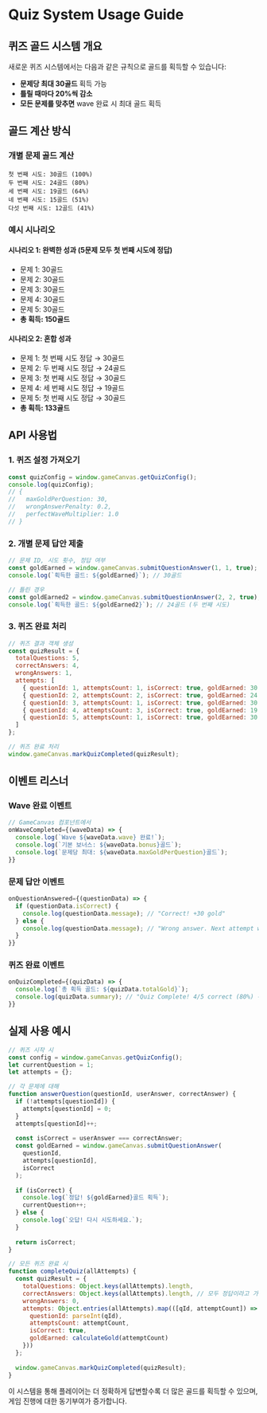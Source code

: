 # Quiz System Usage Guide

## 퀴즈 골드 시스템 개요

새로운 퀴즈 시스템에서는 다음과 같은 규칙으로 골드를 획득할 수 있습니다:

- **문제당 최대 30골드** 획득 가능
- **틀릴 때마다 20%씩 감소**
- **모든 문제를 맞추면** wave 완료 시 최대 골드 획득

## 골드 계산 방식

### 개별 문제 골드 계산
```
첫 번째 시도: 30골드 (100%)
두 번째 시도: 24골드 (80%)
세 번째 시도: 19골드 (64%)
네 번째 시도: 15골드 (51%)
다섯 번째 시도: 12골드 (41%)
```

### 예시 시나리오

#### 시나리오 1: 완벽한 성과 (5문제 모두 첫 번째 시도에 정답)
- 문제 1: 30골드
- 문제 2: 30골드
- 문제 3: 30골드
- 문제 4: 30골드
- 문제 5: 30골드
- **총 획득: 150골드**

#### 시나리오 2: 혼합 성과
- 문제 1: 첫 번째 시도 정답 → 30골드
- 문제 2: 두 번째 시도 정답 → 24골드
- 문제 3: 첫 번째 시도 정답 → 30골드
- 문제 4: 세 번째 시도 정답 → 19골드
- 문제 5: 첫 번째 시도 정답 → 30골드
- **총 획득: 133골드**

## API 사용법

### 1. 퀴즈 설정 가져오기
```javascript
const quizConfig = window.gameCanvas.getQuizConfig();
console.log(quizConfig);
// {
//   maxGoldPerQuestion: 30,
//   wrongAnswerPenalty: 0.2,
//   perfectWaveMultiplier: 1.0
// }
```

### 2. 개별 문제 답안 제출
```javascript
// 문제 ID, 시도 횟수, 정답 여부
const goldEarned = window.gameCanvas.submitQuestionAnswer(1, 1, true);
console.log(`획득한 골드: ${goldEarned}`); // 30골드

// 틀린 경우
const goldEarned2 = window.gameCanvas.submitQuestionAnswer(2, 2, true);
console.log(`획득한 골드: ${goldEarned2}`); // 24골드 (두 번째 시도)
```

### 3. 퀴즈 완료 처리
```javascript
// 퀴즈 결과 객체 생성
const quizResult = {
  totalQuestions: 5,
  correctAnswers: 4,
  wrongAnswers: 1,
  attempts: [
    { questionId: 1, attemptsCount: 1, isCorrect: true, goldEarned: 30 },
    { questionId: 2, attemptsCount: 2, isCorrect: true, goldEarned: 24 },
    { questionId: 3, attemptsCount: 1, isCorrect: true, goldEarned: 30 },
    { questionId: 4, attemptsCount: 3, isCorrect: true, goldEarned: 19 },
    { questionId: 5, attemptsCount: 1, isCorrect: true, goldEarned: 30 }
  ]
};

// 퀴즈 완료 처리
window.gameCanvas.markQuizCompleted(quizResult);
```

## 이벤트 리스너

### Wave 완료 이벤트
```javascript
// GameCanvas 컴포넌트에서
onWaveCompleted={(waveData) => {
  console.log(`Wave ${waveData.wave} 완료!`);
  console.log(`기본 보너스: ${waveData.bonus}골드`);
  console.log(`문제당 최대: ${waveData.maxGoldPerQuestion}골드`);
}}
```

### 문제 답안 이벤트
```javascript
onQuestionAnswered={(questionData) => {
  if (questionData.isCorrect) {
    console.log(questionData.message); // "Correct! +30 gold"
  } else {
    console.log(questionData.message); // "Wrong answer. Next attempt will earn 24 gold."
  }
}}
```

### 퀴즈 완료 이벤트
```javascript
onQuizCompleted={(quizData) => {
  console.log(`총 획득 골드: ${quizData.totalGold}`);
  console.log(quizData.summary); // "Quiz Complete! 4/5 correct (80%) - 133 gold earned"
}}
```

## 실제 사용 예시

```javascript
// 퀴즈 시작 시
const config = window.gameCanvas.getQuizConfig();
let currentQuestion = 1;
let attempts = {};

// 각 문제에 대해
function answerQuestion(questionId, userAnswer, correctAnswer) {
  if (!attempts[questionId]) {
    attempts[questionId] = 0;
  }
  attempts[questionId]++;
  
  const isCorrect = userAnswer === correctAnswer;
  const goldEarned = window.gameCanvas.submitQuestionAnswer(
    questionId, 
    attempts[questionId], 
    isCorrect
  );
  
  if (isCorrect) {
    console.log(`정답! ${goldEarned}골드 획득`);
    currentQuestion++;
  } else {
    console.log(`오답! 다시 시도하세요.`);
  }
  
  return isCorrect;
}

// 모든 퀴즈 완료 시
function completeQuiz(allAttempts) {
  const quizResult = {
    totalQuestions: Object.keys(allAttempts).length,
    correctAnswers: Object.keys(allAttempts).length, // 모두 정답이라고 가정
    wrongAnswers: 0,
    attempts: Object.entries(allAttempts).map(([qId, attemptCount]) => ({
      questionId: parseInt(qId),
      attemptsCount: attemptCount,
      isCorrect: true,
      goldEarned: calculateGold(attemptCount)
    }))
  };
  
  window.gameCanvas.markQuizCompleted(quizResult);
}
```

이 시스템을 통해 플레이어는 더 정확하게 답변할수록 더 많은 골드를 획득할 수 있으며, 게임 진행에 대한 동기부여가 증가합니다.
